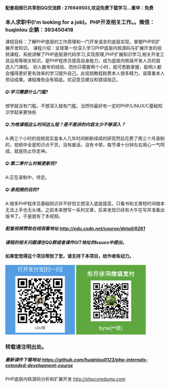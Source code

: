 #### 配套视频已共享到QQ交流群 : 276949503,欢迎免费下载学习...重申：免费

### 本人**求职**中(I'm looking for a job)。PHP开发相关工作。。微信：huqinlou 企鹅：393450418

课程目标：了解PHP底层的工作原理和一门开发语言的底层实现，掌握PHP的扩展开发知识。
课程介绍：全球第一份深入学习PHP底层内核源码与扩展开发的视频课程，系统讲解了PHP底层源代码学习,实现原理,PHP扩展知识学习,相关开发工具运用等相关知识。是PHP程序员提高自身能力，成为底层内核级开发人员的首选入门课程。
别人数年的经验，而你只需要两个小时，就可悉数掌握，聪明人都会懂得更好更有效率的学习提升自己。此视频教程耗费本人很多精力，请尊重本人劳动成果。课程难免会有瑕疵。欢迎意见建议和错误指正。

##### Q:学习需要什么门槛?
想学就没有门槛，不想深入就有门槛，当然你最好有一定的PHP/LINUX/C基础知识学起来更快些

##### Q:为啥课程这么时间这么短？是不是讲的内容太少不够深入？
A:两三个小时的视频其实是本人几年时间断断续续的研究然后花费了两三个月录制的，视频中全是知识点干货，没有废话，没有卡顿，每节课十分钟左右用心一气呵成，就是防止你走神。

##### Q:第二季什么时候更新完?
A:正在录制中，待定。

##### Q:录视频的目的?
A:很多PHP程序员基础知识并不好但又想深入底层提高，只看书和文章短时间根本无法上手也无头绪。之前本来想写一系列文章，后来发现已经有大牛在写并准备出版书了。于是就有了本视频。

##### 配套视频赞助在线观看地址:http://edu.csdn.net/course/detail/6261

##### 课程的相关问题请在QQ群或者课件GIT地址的Issues中提出。

#### 如果您觉得这个项目帮到了您，请支持下本项目，给作者些动力。
![微信转帐](./image/other/zfbzz_small.png)
![微信转帐](./image/other/wxzz_small.png)

### 转载请注明出处。

##### 最新课件下载地址:https://github.com/huqinlou0123/php-internals-extended-development-course
PHP底层内核源码分析和扩展开发 http://phpcoredump.com

